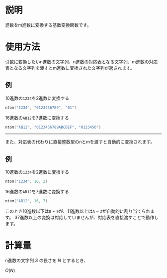 # 説明
進数をm進数に変換する基数変換関数です。

# 使用方法
引数に変換したいn進数の文字列、n進数の対応表となる文字列、m進数の対応表となる文字列を渡すとm進数に変換された文字列が返されます。
## 例
10進数の`1234`を2進数に変換する
```cpp
ntom("1234", "0123456789", "01")
```
16進数の`AB12`を7進数に変換する
```cpp
ntom("AB12", "0123456789ABCDEF", "0123456")
```
***
また、対応表の代わりに直接整数型のnとmを渡すと自動的に変換されます。
## 例
10進数の`1234`を2進数に変換する
```cpp
ntom("1234", 10, 2)
```
16進数の`AB12`を7進数に変換する
```cpp
ntom("AB12", 16, 7)
```
このとき10進数以下は`0` ~ `9`が、11進数以上は`A` ~ `Z`が自動的に割り当てられます。
37進数以上の変換は対応していませんが、対応表を直接渡すことで動作します。
# 計算量
n進数の文字列 $S$ の長さを $N$ とするとき、

$O(N)$